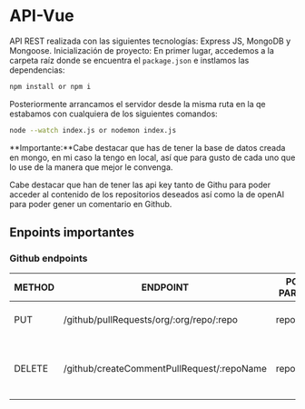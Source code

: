 # API-Vue
API REST realizada con las siguientes tecnologías: Express JS, MongoDB y Mongoose.
Inicialización de proyecto:
En primer lugar, accedemos a la carpeta raíz donde se encuentra el ```package.json``` e instlamos las dependencias:
```bash
npm install or npm i
```
Posteriormente arrancamos el servidor desde la misma ruta en la qe estabamos con cualquiera de los siguientes comandos:
```bash
node --watch index.js or nodemon index.js
```

**Importante:**Cabe destacar que has de tener la base de datos creada en mongo, en mi caso la tengo en local, así que para gusto de cada uno que lo use de la manera que mejor le convenga.

Cabe destacar que han de tener las api key tanto de Githu para poder acceder al contenido de los repositorios deseados así como la de openAI para poder 
gener un comentario en Github.

## Enpoints importantes

### Github endpoints

| METHOD | ENDPOINT                                   | POST PARAMS                | RETURNS                              |
| ------ | -----------------------------------------  | -------------------------- | ------------------------------------ |
| PUT    | /github/pullRequests/org/:org/repo/:repo   | repo, org                  | "Pull Requests updated"              |
| DELETE | /github/createCommentPullRequest/:repoName | repoName                   | "Pull Request comment and closed"    |
